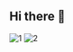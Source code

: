 ## Hi there 👋
![1](https://64.media.tumblr.com/9e52d4f09fd0ec7680fd3ecca21245ce/182f3b1b03bbd632-10/s540x810/fb5657377b7bbf3604b4e42e0c6ee1a16c5df129.gifv)
![2](https://64.media.tumblr.com/2410eb47c814041076c22a09c04e5b36/36671016ac88df09-bb/s250x400/6404bb94e9a47b8cf2b7a77b91e36ea3a5bcf688.gifv)


